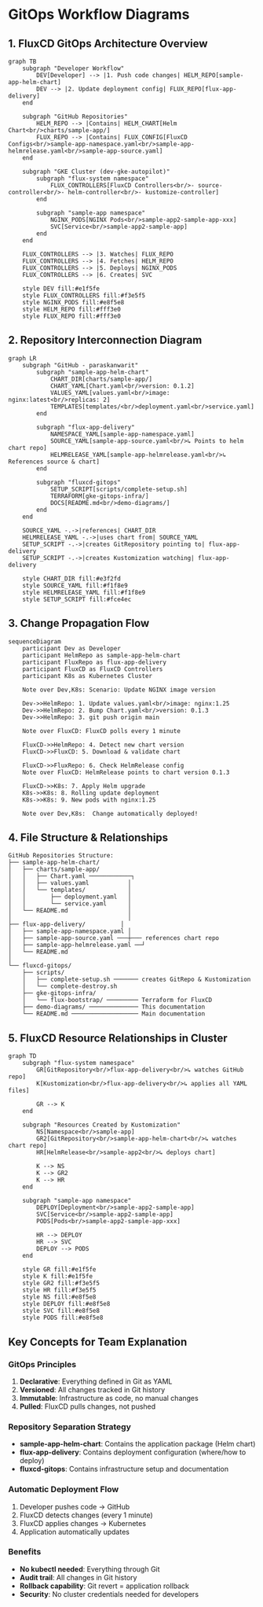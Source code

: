 # GitOps Workflow Diagrams

## 1. FluxCD GitOps Architecture Overview

```mermaid
graph TB
    subgraph "Developer Workflow"
        DEV[Developer] --> |1. Push code changes| HELM_REPO[sample-app-helm-chart]
        DEV --> |2. Update deployment config| FLUX_REPO[flux-app-delivery]
    end
    
    subgraph "GitHub Repositories"
        HELM_REPO --> |Contains| HELM_CHART[Helm Chart<br/>charts/sample-app/]
        FLUX_REPO --> |Contains| FLUX_CONFIG[FluxCD Configs<br/>sample-app-namespace.yaml<br/>sample-app-helmrelease.yaml<br/>sample-app-source.yaml]
    end
    
    subgraph "GKE Cluster (dev-gke-autopilot)"
        subgraph "flux-system namespace"
            FLUX_CONTROLLERS[FluxCD Controllers<br/>- source-controller<br/>- helm-controller<br/>- kustomize-controller]
        end
        
        subgraph "sample-app namespace"
            NGINX_PODS[NGINX Pods<br/>sample-app2-sample-app-xxx]
            SVC[Service<br/>sample-app2-sample-app]
        end
    end
    
    FLUX_CONTROLLERS --> |3. Watches| FLUX_REPO
    FLUX_CONTROLLERS --> |4. Fetches| HELM_REPO
    FLUX_CONTROLLERS --> |5. Deploys| NGINX_PODS
    FLUX_CONTROLLERS --> |6. Creates| SVC
    
    style DEV fill:#e1f5fe
    style FLUX_CONTROLLERS fill:#f3e5f5
    style NGINX_PODS fill:#e8f5e8
    style HELM_REPO fill:#fff3e0
    style FLUX_REPO fill:#fff3e0
```

## 2. Repository Interconnection Diagram

```mermaid
graph LR
    subgraph "GitHub - paraskanwarit"
        subgraph "sample-app-helm-chart"
            CHART_DIR[charts/sample-app/]
            CHART_YAML[Chart.yaml<br/>version: 0.1.2]
            VALUES_YAML[values.yaml<br/>image: nginx:latest<br/>replicas: 2]
            TEMPLATES[templates/<br/>deployment.yaml<br/>service.yaml]
        end
        
        subgraph "flux-app-delivery"
            NAMESPACE_YAML[sample-app-namespace.yaml]
            SOURCE_YAML[sample-app-source.yaml<br/>↳ Points to helm chart repo]
            HELMRELEASE_YAML[sample-app-helmrelease.yaml<br/>↳ References source & chart]
        end
        
        subgraph "fluxcd-gitops"
            SETUP_SCRIPT[scripts/complete-setup.sh]
            TERRAFORM[gke-gitops-infra/]
            DOCS[README.md<br/>demo-diagrams/]
        end
    end
    
    SOURCE_YAML -.->|references| CHART_DIR
    HELMRELEASE_YAML -.->|uses chart from| SOURCE_YAML
    SETUP_SCRIPT -.->|creates GitRepository pointing to| flux-app-delivery
    SETUP_SCRIPT -.->|creates Kustomization watching| flux-app-delivery
    
    style CHART_DIR fill:#e3f2fd
    style SOURCE_YAML fill:#f1f8e9
    style HELMRELEASE_YAML fill:#f1f8e9
    style SETUP_SCRIPT fill:#fce4ec
```

## 3. Change Propagation Flow

```mermaid
sequenceDiagram
    participant Dev as Developer
    participant HelmRepo as sample-app-helm-chart
    participant FluxRepo as flux-app-delivery
    participant FluxCD as FluxCD Controllers
    participant K8s as Kubernetes Cluster
    
    Note over Dev,K8s: Scenario: Update NGINX image version
    
    Dev->>HelmRepo: 1. Update values.yaml<br/>image: nginx:1.25
    Dev->>HelmRepo: 2. Bump Chart.yaml<br/>version: 0.1.3
    Dev->>HelmRepo: 3. git push origin main
    
    Note over FluxCD: FluxCD polls every 1 minute
    
    FluxCD->>HelmRepo: 4. Detect new chart version
    FluxCD->>FluxCD: 5. Download & validate chart
    
    FluxCD->>FluxRepo: 6. Check HelmRelease config
    Note over FluxCD: HelmRelease points to chart version 0.1.3
    
    FluxCD->>K8s: 7. Apply Helm upgrade
    K8s->>K8s: 8. Rolling update deployment
    K8s->>K8s: 9. New pods with nginx:1.25
    
    Note over Dev,K8s:  Change automatically deployed!
```

## 4. File Structure & Relationships

```
GitHub Repositories Structure:
├── sample-app-helm-chart/
│   ├── charts/sample-app/
│   │   ├── Chart.yaml ────────────┐
│   │   ├── values.yaml           │
│   │   └── templates/            │
│   │       ├── deployment.yaml   │
│   │       └── service.yaml      │
│   └── README.md                 │
│                                 │
├── flux-app-delivery/          │
│   ├── sample-app-namespace.yaml │
│   ├── sample-app-source.yaml ───┼─── references chart repo
│   ├── sample-app-helmrelease.yaml ──┘
│   └── README.md
│
└── fluxcd-gitops/
    ├── scripts/
    │   ├── complete-setup.sh ─────── creates GitRepo & Kustomization
    │   └── complete-destroy.sh
    ├── gke-gitops-infra/
    │   └── flux-bootstrap/ ───────── Terraform for FluxCD
    ├── demo-diagrams/ ────────────── This documentation
    └── README.md ─────────────────── Main documentation
```

## 5. FluxCD Resource Relationships in Cluster

```mermaid
graph TD
    subgraph "flux-system namespace"
        GR[GitRepository<br/>flux-app-delivery<br/>↳ watches GitHub repo]
        K[Kustomization<br/>flux-app-delivery<br/>↳ applies all YAML files]
        
        GR --> K
    end
    
    subgraph "Resources Created by Kustomization"
        NS[Namespace<br/>sample-app]
        GR2[GitRepository<br/>sample-app-helm-chart<br/>↳ watches chart repo]
        HR[HelmRelease<br/>sample-app2<br/>↳ deploys chart]
        
        K --> NS
        K --> GR2
        K --> HR
    end
    
    subgraph "sample-app namespace"
        DEPLOY[Deployment<br/>sample-app2-sample-app]
        SVC[Service<br/>sample-app2-sample-app]
        PODS[Pods<br/>sample-app2-sample-app-xxx]
        
        HR --> DEPLOY
        HR --> SVC
        DEPLOY --> PODS
    end
    
    style GR fill:#e1f5fe
    style K fill:#e1f5fe
    style GR2 fill:#f3e5f5
    style HR fill:#f3e5f5
    style NS fill:#e8f5e8
    style DEPLOY fill:#e8f5e8
    style SVC fill:#e8f5e8
    style PODS fill:#e8f5e8
```

## Key Concepts for Team Explanation

### GitOps Principles
1. **Declarative**: Everything defined in Git as YAML
2. **Versioned**: All changes tracked in Git history
3. **Immutable**: Infrastructure as code, no manual changes
4. **Pulled**: FluxCD pulls changes, not pushed

### Repository Separation Strategy
- **sample-app-helm-chart**: Contains the application package (Helm chart)
- **flux-app-delivery**: Contains deployment configuration (where/how to deploy)
- **fluxcd-gitops**: Contains infrastructure setup and documentation

### Automatic Deployment Flow
1. Developer pushes code → GitHub
2. FluxCD detects changes (every 1 minute)
3. FluxCD applies changes → Kubernetes
4. Application automatically updates

### Benefits
- **No kubectl needed**: Everything through Git
- **Audit trail**: All changes in Git history
- **Rollback capability**: Git revert = application rollback
- **Security**: No cluster credentials needed for developers